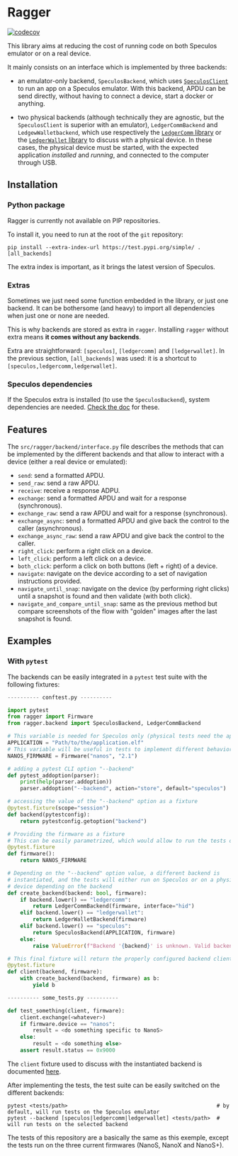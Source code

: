 # Ragger

[![codecov](https://codecov.io/gh/LedgerHQ/ragger/branch/develop/graph/badge.svg)](https://codecov.io/gh/LedgerHQ/ragger)

This library aims at reducing the cost of running code on both Speculos emulator
or on a real device.

It mainly consists on an interface which is implemented by three backends:

- an emulator-only backend, `SpeculosBackend`, which uses
  [`SpeculosClient`](https://github.com/LedgerHQ/speculos/blob/master/speculos/client.py)
  to run an app on a Speculos emulator. With this backend, APDU can be send directly,
  without having to connect a device, start a docker or anything.

- two physical backends (although technically they are agnostic, but the
  `SpeculosClient` is superior with an emulator), `LedgerCommBackend` and
  `LedgewWalletbackend`, which use respectively the
  [`LedgerComm` library](https://github.com/LedgerHQ/ledgercomm) or the
  [`LedgerWallet` library](https://github.com/LedgerHQ/ledgerctl/) to discuss
  with a physical device. In these cases, the physical device must be started,
  with the expected application *installed* and *running*, and connected to the
  computer through USB.

## Installation

### Python package

Ragger is currently not available on PIP repositories.

To install it, you need to run at the root of the `git` repository:

```
pip install --extra-index-url https://test.pypi.org/simple/ .[all_backends]
```

The extra index is important, as it brings the latest version of Speculos.

### Extras

Sometimes we just need some function embedded in the library, or just one backend. It can be
bothersome (and heavy) to import all dependencies when just one or none are needed.

This is why backends are stored as extra in `ragger`. Installing `ragger` without extra means **it
comes without any backends**.

Extra are straightforward: `[speculos]`, `[ledgercomm]` and `[ledgerwallet]`. In the previous
section, `[all_backends]` was used: it is a shortcut to `[speculos,ledgercomm,ledgerwallet]`.

### Speculos dependencies

If the Speculos extra is installed (to use the `SpeculosBackend`), system dependencies are needed.
[Check the doc](https://speculos.ledger.com/installation/build.html) for these.

## Features

The `src/ragger/backend/interface.py` file describes the methods that can be implemented by the different backends and that allow to interact with a device (either a real device or emulated):

* `send`: send a formatted APDU.
* `send_raw`: send a raw APDU.
* `receive`: receive a response ADPU.
* `exchange`: send a formatted APDU and wait for a response (synchronous).
* `exchange_raw`: send a raw APDU and wait for a response (synchronous).
* `exchange_async`: send a formatted APDU and give back the control to the caller (asynchronous).
* `exchange_async_raw`: send a raw APDU and give back the control to the caller.
* `right_click`: perform a right click on a device.
* `left_click`: perform a left click on a device.
* `both_click`: perform a click on both buttons (left + right) of a device.
* `navigate`: navigate on the device according to a set of navigation instructions provided.
* `navigate_until_snap`: navigate on the device (by performing right clicks) until a snapshot is found and then validate (with both click).
* `navigate_and_compare_until_snap`: same as the previous method but compare screenshots of the flow with "golden" images after the last snapshot is found.

## Examples
### With `pytest`

The backends can be easily integrated in a `pytest` test suite with the
following fixtures:

```python
---------- conftest.py ----------

import pytest
from ragger import Firmware
from ragger.backend import SpeculosBackend, LedgerCommBackend

# This variable is needed for Speculos only (physical tests need the application to be already installed)
APPLICATION = "Path/to/the/application.elf"
# This variable will be useful in tests to implement different behavior depending on the firmware
NANOS_FIRMWARE = Firmware("nanos", "2.1")

# adding a pytest CLI option "--backend"
def pytest_addoption(parser):
    print(help(parser.addoption))
    parser.addoption("--backend", action="store", default="speculos")

# accessing the value of the "--backend" option as a fixture
@pytest.fixture(scope="session")
def backend(pytestconfig):
    return pytestconfig.getoption("backend")

# Providing the firmware as a fixture
# This can be easily parametrized, which would allow to run the tests on several firmware type or version
@pytest.fixture
def firmware():
    return NANOS_FIRMWARE

# Depending on the "--backend" option value, a different backend is
# instantiated, and the tests will either run on Speculos or on a physical
# device depending on the backend
def create_backend(backend: bool, firmware):
    if backend.lower() == "ledgercomm":
        return LedgerCommBackend(firmware, interface="hid")
    elif backend.lower() == "ledgerwallet":
        return LedgerWalletBackend(firmware)
    elif backend.lower() == "speculos":
        return SpeculosBackend(APPLICATION, firmware)
    else:
        raise ValueError(f"Backend '{backend}' is unknown. Valid backends are: {BACKENDS}")

# This final fixture will return the properly configured backend client, to be used in tests
@pytest.fixture
def client(backend, firmware):
    with create_backend(backend, firmware) as b:
        yield b

---------- some_tests.py ----------

def test_something(client, firmware):
    client.exchange(<whatever>)
    if firmware.device == "nanos":
        result = <do something specific to NanoS>
    else:
        result = <do something else>
    assert result.status == 0x9000
```

The `client` fixture used to discuss with the instantiated backend is documented
[here](src/ragger/backend/interface.py).

After implementing the tests, the test suite can be easily switched on the different backends:

```
pytest <tests/path>                                               # by default, will run tests on the Speculos emulator
pytest --backend [speculos|ledgercomm|ledgerwallet] <tests/path>  # will run tests on the selected backend
```

The tests of this repository are a basically the same as this exemple, except
the tests run on the three current firmwares (NanoS, NanoX and NanoS+).
